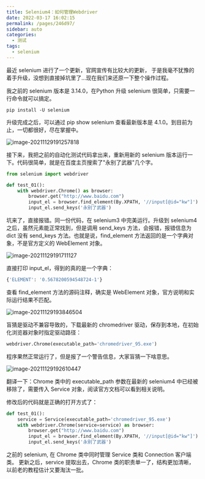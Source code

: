 ```yaml
---
title: Selenium4：如何管理Webdriver
date: 2022-03-17 16:02:15
permalink: /pages/246d97/
sidebar: auto
categories:
  - 测试
tags:
  - selenium
---
```

最近 selenium 进行了一个更新，官网宣传有比较大的更新， 于是我毫不犹豫的着手升级，没想到直接掉坑里了...现在我们来还原一下整个操作过程。



我之前的 selenium 版本是 3.14.0，在Python 升级 selenium 很简单，只需要一行命令就可以搞定。

```
pip install -U selenium
```



升级完成之后，可以通过 pip show selenium 查看最新版本是 4.1.0。到目前为止，一切都很好，尽在掌握中。

![image-20211129191257818](https://yuztuchuang.oss-cn-beijing.aliyuncs.com/img/image-20211129191257818.png)



接下来，我把之前的自动化测试代码拿出来，重新用新的 selenium 版本运行一下。代码很简单，就是在百度主页搜索了"永别了武器"几个字。

```python
from selenium import webdriver

def test_01():
    with webdriver.Chrome() as browser:
        browser.get("http://www.baidu.com")
        input_el = browser.find_element(By.XPATH, '//input[@id="kw"]')
        input_el.send_keys('永别了武器')
```



坑来了，直接报错。同一份代码，在 selenium3 中完美运行。升级到 selenium4之后，虽然元素能正常找到，但是调用 send_keys 方法，会报错，报错信息为 dict 没有 send_keys 方法。也就是说，find_element 方法返回的是一个字典对象，不是官方定义的 WebElement 对象。

![image-20211129191711127](https://yuztuchuang.oss-cn-beijing.aliyuncs.com/img/image-20211129191711127.png)



直接打印 input_el，得到的真的是一个字典：

```python
{'ELEMENT': '0.5678200594548724-1'}
```

查看 find_element 方法的源码注释，确实是 WebElement 对象，官方说明和实际运行结果不匹配。

![image-20211129193846504](https://yuztuchuang.oss-cn-beijing.aliyuncs.com/img/image-20211129193846504.png)



盲猜是驱动不兼容导致的，下载最新的 chromedriver 驱动，保存到本地，在初始化浏览器对象时指定驱动路径：

```python
webdriver.Chrome(executable_path='chromedriver_95.exe')
```



程序果然正常运行了，但是报了一个警告信息，大家盲猜一下啥意思。

![image-20211129192610447](https://yuztuchuang.oss-cn-beijing.aliyuncs.com/img/image-20211129192610447.png)



翻译一下：Chrome 类中的 executable_path 参数在最新的 selenium4 中已经被移除了，需要传入 Service 对象，阅读官方文档可以看到相关说明。



修改后的代码就是正确的打开方式了：

```python
def test_01():
    service = Service(executable_path='chromedriver_95.exe')
    with webdriver.Chrome(service=service) as browser:
        browser.get("http://www.baidu.com")
        input_el = browser.find_element(By.XPATH, '//input[@id="kw"]')
        input_el.send_keys('永别了武器')
```



之前的 selenium, 在 Chrome 类中同时管理 Service 类和  Connection 客户端类。 更新之后，service 提取出去，Chrome 类的职责单一了，结构更加清晰，以前老的教程估计又要淘汰一批。